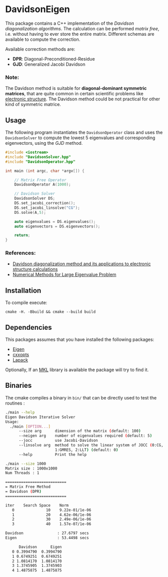 DavidsonEigen
===================

This package contains a C++ implementation of the *Davidson diagonalization algorithms*. The calculation can be performed *matrix free*, i.e. without having to ever store the entire matrix. Different schemas are available to compute the correction.

Available correction methods are:
 * **DPR**: Diagonal-Preconditioned-Residue
 * **GJD**: Generalized Jacobi Davidson

### Note:
The Davidson method is suitable for **diagonal-dominant symmetric matrices**, that are quite common
in certain scientific problems like [electronic structure](https://en.wikipedia.org/wiki/Electronic_structure). The Davidson method could be not practical
for other kind of symmetric matrice.

Usage
-----

The following program instantiates the `DavidsonOperator` class and uses the `DavidsonSolver` to compute
the lowest 5 eigenvalues and corresponding eigenvectors, using the *GJD* method.

```C++
#include <iostream>
#include "DavidsonSolver.hpp"
#include "DavidsonOperator.hpp"

int main (int argc, char *argv[]) {

    // Matrix Free Operator
    DavidsonOperator A(1000);

    // Davidson Solver
    DavidsonSolver DS;
    DS.set_jacobi_correction();
    DS.set_jacobi_linsolve("CG");
    DS.solve(A,5);

    auto eigenvalues = DS.eigenvalues();
    auto eigenvectors = DS.eigenvectors();

    return;
}
```

### References:
 * [Davidson diagonalization method and its applications to electronic structure calculations](https://pdfs.semanticscholar.org/57811/eaf768d1a006f505dfe24f329874a679ba59.pdf?_ga=2.219777566.664950272.1547548596-1327556406.1547548596)
 * [Numerical Methods for Large Eigenvalue Problem](https://doi.org/10.1137/1.9781611970739)



Installation
------------------------

To compile execute:
```
cmake -H. -Bbuild && cmake --build build
```

Dependencies
------------
This packages assumes that you have installed the following packages:
 * [Eigen](http://eigen.tuxfamily.org/index.php?title=Main_Page)
 * [cxxopts](https://github.com/jarro2783/cxxopts)
 * [Lapack](http://www.netlib.org/lapack/)

Optionally, If an [MKL](https://software.intel.com/en-us/mkl) library is available the package will try to find it.

Binaries
---------

The cmake compiles a binary in `bin/` that can be directly used to test the routines :

```bash
./main --help
Eigen Davidson Iterative Solver
Usage:
  ./main [OPTION...]
      --size arg      dimension of the matrix (default: 100)
      --neigen arg    number of eigenvalues required (default: 5)
      --jocc          use Jacobi-Davidson
      --linsolve arg  method to solve the linear system of JOCC (0:CG,
                      1:GMRES, 2:LLT) (default: 0)
      --help          Print the help
```

```bash
./main --size 1000
Matrix size : 1000x1000
Num Threads : 1

===========================
= Matrix Free Method
= Davidson (DPR)
===========================

iter	Search Space	Norm
   0	          10	9.22e-01/1e-06
   1	          20	4.62e-06/1e-06
   2	          30	2.49e-06/1e-06
   3	          40	1.57e-07/1e-06

Davidson               : 27.6797 secs
Eigen                  : 53.4498 secs

      Davidson  	Eigen
   0 0.3994790 	0.3994790
   1 0.6749251 	0.6749251
   2 1.0814170 	1.0814170
   3 1.3745905 	1.3745903
   4 1.4875875 	1.4875875

```
